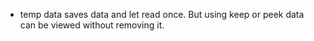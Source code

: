 * temp data saves data and let read once. But using keep or peek data can be viewed without removing it. 